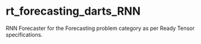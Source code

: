 # rt_forecasting_darts_RNN
RNN Forecaster for the Forecasting problem category as per Ready Tensor specifications.
